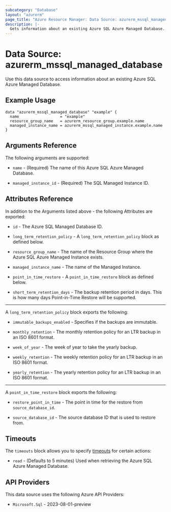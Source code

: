 ```yaml
---
subcategory: "Database"
layout: "azurerm"
page_title: "Azure Resource Manager: Data Source: azurerm_mssql_managed_database"
description: |-
  Gets information about an existing Azure SQL Azure Managed Database.
---
```


# Data Source: azurerm_mssql_managed_database

Use this data source to access information about an existing Azure SQL Azure Managed Database.

## Example Usage

```hcl
data "azurerm_mssql_managed_database" "example" {
  name                  = "example"
  resource_group_name   = azurerm_resource_group.example.name
  managed_instance_name = azurerm_mssql_managed_instance.example.name
}
```

## Arguments Reference

The following arguments are supported:

* `name` - (Required) The name of this Azure SQL Azure Managed Database.

* `managed_instance_id` - (Required) The SQL Managed Instance ID.

## Attributes Reference

In addition to the Arguments listed above - the following Attributes are exported: 

* `id` - The Azure SQL Managed Database ID.

* `long_term_retention_policy` - A `long_term_retention_policy` block as defined below.

* `resource_group_name` - The name of the Resource Group where the Azure SQL Azure Managed Instance exists.

* `managed_instance_name` - The name of the Managed Instance.

* `point_in_time_restore` - A `point_in_time_restore` block as defined below.

* `short_term_retention_days` -  The backup retention period in days. This is how many days Point-in-Time Restore will be supported.

---

A `long_term_retention_policy` block exports the following:

* `immutable_backups_enabled` - Specifies if the backups are immutable.

* `monthly_retention` - The monthly retention policy for an LTR backup in an ISO 8601 format.

* `week_of_year` - The week of year to take the yearly backup.

* `weekly_retention` - The weekly retention policy for an LTR backup in an ISO 8601 format.

* `yearly_retention` - The yearly retention policy for an LTR backup in an ISO 8601 format.

---

A `point_in_time_restore` block exports the following:

* `restore_point_in_time` - The point in time for the restore from `source_database_id`.

* `source_database_id` - The source database ID that is used to restore from.

## Timeouts

The `timeouts` block allows you to specify [timeouts](https://developer.hashicorp.com/terraform/language/resources/configure#define-operation-timeouts) for certain actions:

* `read` - (Defaults to 5 minutes) Used when retrieving the Azure SQL Azure Managed Database.

## API Providers
<!-- This section is generated, changes will be overwritten -->
This data source uses the following Azure API Providers:

* `Microsoft.Sql` - 2023-08-01-preview
